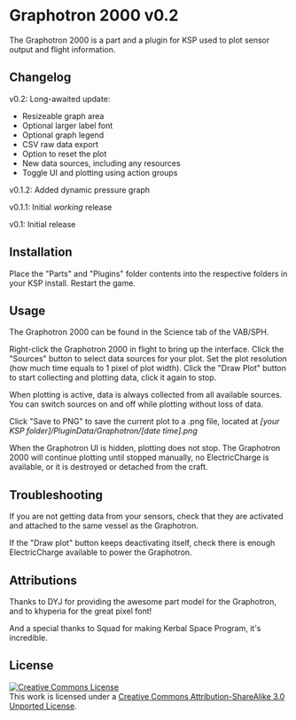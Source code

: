 Graphotron 2000 v0.2
======================
The Graphotron 2000 is a part and a plugin for KSP used to plot sensor output and flight information.

Changelog
---------
v0.2: Long-awaited update:
- Resizeable graph area
- Optional larger label font
- Optional graph legend
- CSV raw data export
- Option to reset the plot
- New data sources, including any resources
- Toggle UI and plotting using action groups

v0.1.2: Added dynamic pressure graph

v0.1.1: Initial _working_ release

v0.1: Initial release

Installation
------------
Place the "Parts" and "Plugins" folder contents into the respective folders in your KSP install. Restart the game.

Usage
-----
The Graphotron 2000 can be found in the Science tab of the VAB/SPH.

Right-click the Graphotron 2000 in flight to bring up the interface. Click the "Sources" button to select data sources for your plot. Set the plot resolution (how much time equals to 1 pixel of plot width). Click the "Draw Plot" button to start collecting and plotting data, click it again to stop.

When plotting is active, data is always collected from all available sources. You can switch sources on and off while plotting without loss of data.

Click "Save to PNG" to save the current plot to a .png file, located at _[your KSP folder]/PluginData/Graphotron/[date time].png_

When the Graphotron UI is hidden, plotting does not stop. The Graphotron 2000 will continue plotting until stopped manually, no ElectricCharge is available, or it is destroyed or detached from the craft.

Troubleshooting
---------------
If you are not getting data from your sensors, check that they are activated and attached to the same vessel as the Graphotron.

If the "Draw plot" button keeps deactivating itself, check there is enough ElectricCharge available to power the Graphotron.

Attributions
------------
Thanks to DYJ for providing the awesome part model for the Graphotron, and to khyperia for the great pixel font!

And a special thanks to Squad for making Kerbal Space Program, it's incredible.

License
-------
<a rel="license" href="http://creativecommons.org/licenses/by-sa/3.0/"><img alt="Creative Commons License" style="border-width:0" src="http://i.creativecommons.org/l/by-sa/3.0/88x31.png" /></a><br />This work is licensed under a <a rel="license" href="http://creativecommons.org/licenses/by-sa/3.0/">Creative Commons Attribution-ShareAlike 3.0 Unported License</a>.